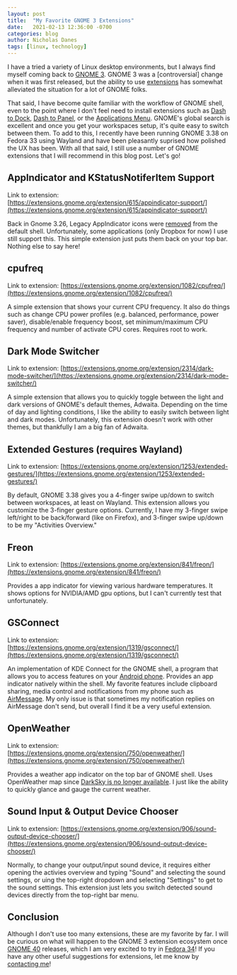 ```yaml
---
layout: post
title:  "My Favorite GNOME 3 Extensions"
date:   2021-02-13 12:36:00 -0700
categories: blog
author: Nicholas Danes
tags: [linux, technology]
---
```


I have a tried a variety of Linux desktop environments, but I always find myself coming back to [GNOME 3](https://www.gnome.org/gnome-3/). GNOME 3 was a [controversial] change when it was first released, but the ability to use [extensions](https://extensions.gnome.org/) has somewhat alleviated the situation for a lot of GNOME folks. 

That said, I have become quite familiar with the workflow of GNOME shell, even to the point where I don't feel need to install extensions such as [Dash to Dock](https://extensions.gnome.org/extension/307/dash-to-dock/), [Dash to Panel](https://extensions.gnome.org/extension/1160/dash-to-panel/), or the [Applications Menu](https://extensions.gnome.org/extension/6/applications-menu/). GNOME's global search is excellent and once you get your workspaces setup, it's quite easy to switch between them. To add to this, I recently have been running GNOME 3.38 on Fedora 33 using Wayland and have been pleasantly suprised how polished the UX has been. With all that said, I still use a number of GNOME extensions that I will recommend in this blog post. Let's go!

## AppIndicator and KStatusNotiferItem Support

Link to extension: [https://extensions.gnome.org/extension/615/appindicator-support/](https://extensions.gnome.org/extension/615/appindicator-support/)

Back in Gnome 3.26, Legacy AppIndicator icons were [removed](https://www.omgubuntu.co.uk/2017/09/will-you-miss-gnome-legacy-tray) from the default shell. Unfortunately, some applications (only Dropbox for now) I use still support this. This simple extension just puts them back on your top bar. Nothing else to say here!

## cpufreq
Link to extension: [https://extensions.gnome.org/extension/1082/cpufreq/](https://extensions.gnome.org/extension/1082/cpufreq/)

A simple extension that shows your current CPU frequency. It also do things such as change CPU power profiles (e.g. balanced, performance, power saver), disable/enable frequency boost, set minimum/maximum CPU frequency and number of activate CPU cores. Requires root to work.

## Dark Mode Switcher
Link to extension: [https://extensions.gnome.org/extension/2314/dark-mode-switcher/](https://extensions.gnome.org/extension/2314/dark-mode-switcher/)

A simple extension that allows you to quickly toggle between the light and dark versions of GNOME's default themes, Adwaita. Depending on the time of day and lighting conditions, I like the ability to easily switch between light and dark modes. Unfortunately, this extension doesn't work with other themes, but thankfully I am a big fan of Adwaita. 

## Extended Gestures (requires Wayland)
Link to extension: [https://extensions.gnome.org/extension/1253/extended-gestures/](https://extensions.gnome.org/extension/1253/extended-gestures/) 

By default, GNOME 3.38 gives you a 4-finger swipe up/down to switch between workspaces, at least on Wayland. This extension allows you customize the 3-finger gesture options. Currently, I have my 3-finger swipe left/right to be back/forward (like on Firefox), and 3-finger swipe up/down to be my "Activities Overview." 

## Freon
Link to extension: [https://extensions.gnome.org/extension/841/freon/](https://extensions.gnome.org/extension/841/freon/)

Provides a app indicator for viewing various hardware temperatures. It shows options for NVIDIA/AMD gpu options, but I can't currently test that unfortunately. 

## GSConnect
Link to extension: [https://extensions.gnome.org/extension/1319/gsconnect/](https://extensions.gnome.org/extension/1319/gsconnect/)

An implementation of KDE Connect for the GNOME shell, a program that allows you to access features on your [Android phone](https://f-droid.org/en/packages/org.kde.kdeconnect_tp/). Provides an app indicator natively within the shell. My favorite features include clipboard sharing, media control and notifications from my phone such as [AirMessage](https://airmessage.org). My only issue is that sometimes my notification replies on AirMessage don't send, but overall I find it be a very useful extension.

## OpenWeather

Link to extension: [https://extensions.gnome.org/extension/750/openweather/](https://extensions.gnome.org/extension/750/openweather/) 

Provides a weather app indicator on the top bar of GNOME shell. Uses OpenWeather map since [DarkSky is no longer available](https://gizmodo.com/apple-buys-dark-sky-kills-android-app-and-api-1842589883). I just like the ability to quickly glance and gauge the current weather.

## Sound Input & Output Device Chooser

Link to extension: [https://extensions.gnome.org/extension/906/sound-output-device-chooser/](https://extensions.gnome.org/extension/906/sound-output-device-chooser/)

Normally, to change your output/input sound device, it requires either opening the activies overview and typing "Sound" and selecting the sound settings, or uing the top-right dropdown and selecting "Settings" to get to the sound settings. This extension just lets you switch detected sound devices directly from the top-right bar menu.

## Conclusion

Although I don't use too many extensions, these are my favorite by far. I will be curious on what will happen to the GNOME 3 extension ecosystem once [GNOME 40](https://www.techrepublic.com/article/gnome-40-takes-a-few-bold-steps-to-improve-the-desktop/) releases, which I am very excited to try in [Fedora 34](https://9to5linux.com/first-look-at-gnome-40s-new-design-changes-in-fedora-34)! If you have any other useful suggestions for extensions, let me know by [contacting me](/about/#contact)!
